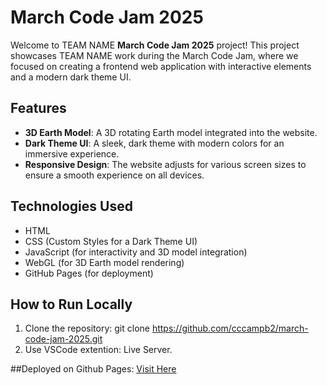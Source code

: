 # March Code Jam 2025

Welcome to TEAM NAME **March Code Jam 2025** project! This project showcases TEAM NAME work during the March Code Jam, where we focused on creating a frontend web application with interactive elements and a modern dark theme UI.

## Features
- **3D Earth Model**: A 3D rotating Earth model integrated into the website.
- **Dark Theme UI**: A sleek, dark theme with modern colors for an immersive experience.
- **Responsive Design**: The website adjusts for various screen sizes to ensure a smooth experience on all devices.

## Technologies Used
- HTML
- CSS (Custom Styles for a Dark Theme UI)
- JavaScript (for interactivity and 3D model integration)
- WebGL (for 3D Earth model rendering)
- GitHub Pages (for deployment)

## How to Run Locally
1. Clone the repository:
   git clone https://github.com/cccampb2/march-code-jam-2025.git
2. Use VSCode extention: Live Server.

##Deployed on Github Pages: [Visit Here]('https://cccampb2.github.io/march-code-jam-2025/')
